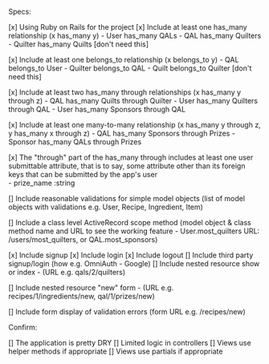 Specs:

 [x] Using Ruby on Rails for the project
 [x] Include at least one has_many relationship 
        (x has_many y)
        - User has_many QALs
        - QAL has_many Quilters
        - Quilter has_many Quilts [don't need this]
        
 [x] Include at least one belongs_to relationship 
        (x belongs_to y)
        - QAL belongs_to User
        - Quilter belongs_to QAL
        - Quilt belongs_to Quilter [don't need this]

 [x] Include at least two has_many through relationships 
        (x has_many y through z) 
        - QAL has_many Quilts through Quilter
        - User has_many Quilters through QAL
        - User has_many Sponsors through QAL

 [x] Include at least one many-to-many relationship 
        (x has_many y through z, y has_many x through z)
        - QAL has_many Sponsors through Prizes
        - Sponsor has_many QALs through Prizes

 [x] The "through" part of the has_many through includes at least one user submittable attribute, that is to say, some attribute other than its foreign keys that can be submitted by the app's user                
        - prize_name :string

 [] Include reasonable validations for simple model objects (list of model objects with validations e.g. User, Recipe, Ingredient, Item)

 [] Include a class level ActiveRecord scope method (model object & class method name and URL to see the working feature 
       - User.most_quilters URL: /users/most_quilters, or QAL.most_sponsors)

 [x] Include signup
 [x] Include login
 [x] Include logout
 [] Include third party signup/login (how e.g. OmniAuth - Google)
 [] Include nested resource show or index 
       - (URL e.g. qals/2/quilters)

 [] Include nested resource "new" form 
       - (URL e.g. recipes/1/ingredients/new, qal/1/prizes/new)
       
 [] Include form display of validation errors (form URL e.g. /recipes/new)

Confirm:

 [] The application is pretty DRY
 [] Limited logic in controllers
 [] Views use helper methods if appropriate
 [] Views use partials if appropriate